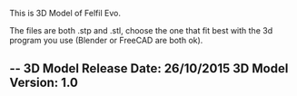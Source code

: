 This is 3D Model of Felfil Evo.

The files are both .stp and .stl, 
choose the one that fit best with the 3d program you use (Blender or FreeCAD are both ok).

--
3D Model Release Date: 26/10/2015
3D Model Version: 1.0
--
